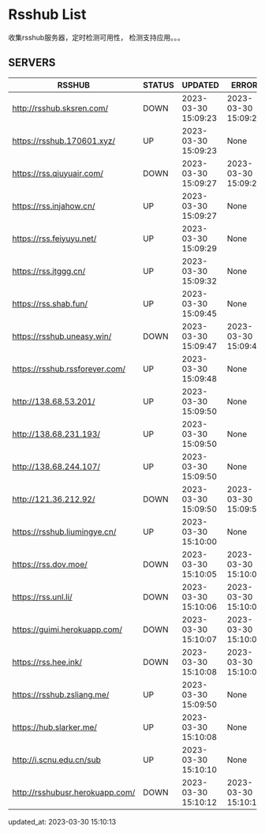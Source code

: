 # Rsshub List

收集rsshub服务器，定时检测可用性， 检测支持应用。。。


## SERVERS

|  RSSHUB   | STATUS  | UPDATED  | ERROR  | TWITTER |  
|  ----  | ----  | ----  | ----  | ---- |  
| http://rsshub.sksren.com/ | DOWN | 2023-03-30 15:09:23 | 2023-03-30 15:09:23 |  
| https://rsshub.170601.xyz/ | UP | 2023-03-30 15:09:23 | None |OK|  
| https://rss.qiuyuair.com/ | DOWN | 2023-03-30 15:09:27 | 2023-03-30 15:09:27 |  
| https://rss.injahow.cn/ | UP | 2023-03-30 15:09:27 | None ||  
| https://rss.feiyuyu.net/ | UP | 2023-03-30 15:09:29 | None |OK|  
| https://rss.itggg.cn/ | UP | 2023-03-30 15:09:32 | None ||  
| https://rss.shab.fun/ | UP | 2023-03-30 15:09:45 | None |OK|  
| https://rsshub.uneasy.win/ | DOWN | 2023-03-30 15:09:47 | 2023-03-30 15:09:47 |  
| https://rsshub.rssforever.com/ | UP | 2023-03-30 15:09:48 | None |OK|  
| http://138.68.53.201/ | UP | 2023-03-30 15:09:50 | None ||  
| http://138.68.231.193/ | UP | 2023-03-30 15:09:50 | None ||  
| http://138.68.244.107/ | UP | 2023-03-30 15:09:50 | None ||  
| http://121.36.212.92/ | DOWN | 2023-03-30 15:09:50 | 2023-03-30 15:09:50 |  
| https://rsshub.liumingye.cn/ | UP | 2023-03-30 15:10:00 | None |OK|  
| https://rss.dov.moe/ | DOWN | 2023-03-30 15:10:05 | 2023-03-30 15:10:05 |  
| https://rss.unl.li/ | DOWN | 2023-03-30 15:10:06 | 2023-03-30 15:10:06 |  
| https://guimi.herokuapp.com/ | DOWN | 2023-03-30 15:10:07 | 2023-03-30 15:10:07 |  
| https://rss.hee.ink/ | DOWN | 2023-03-30 15:10:08 | 2023-03-30 15:10:08 |  
| https://rsshub.zsliang.me/ | UP | 2023-03-30 15:09:50 | None |OK|  
| https://hub.slarker.me/ | UP | 2023-03-30 15:10:08 | None |OK|  
| http://i.scnu.edu.cn/sub | UP | 2023-03-30 15:10:10 | None ||  
| http://rsshubusr.herokuapp.com/ | DOWN | 2023-03-30 15:10:12 | 2023-03-30 15:10:12 |  
  

updated_at: 2023-03-30 15:10:13  

